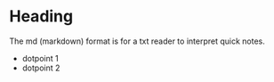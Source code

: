 Heading
===========

The md (markdown) format is for a txt reader to interpret quick notes.

- dotpoint 1
- dotpoint 2
